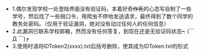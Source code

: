 - 1.偶尔发现学校一处登陆界面没有验证码，本着好奇~~作死~~的心态写自制了一些学号，然后找了一些弱口令，用爬虫不停地发送请求，最终得到了数个同学的教务处密码。（仅用于验证漏洞，绝对没有动过任何人的任何信息）
- 2.此漏洞已联系学校邮箱，然而没有任何答复，到现在还是无验证码状态┑(￣Д ￣)┍
- 3.使用时请将IDToken2(xxxx).txt后括号删除，使其成为IDToken.txt的形式
